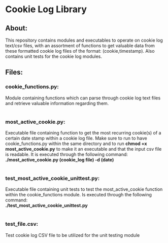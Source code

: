# Cookie Log Library
## About: 
This repository contains modules and executables to operate on cookie log text/csv files, with an assortment of functions to get valuable data from these formatted cookie log files of the format: (cookie,timestamp). Also contains unit tests for the cookie log modules.
## Files: 
### **cookie_functions.py**: 
Module containing functions which can parse through cookie log text files and retrieve valuable information regarding them. <br /> <br />
### **most_active_cookie.py**: 
Executable file containing function to get the most recurring cookie(s) of a certain date stamp within a cookie log file. Make sure to run to have cookie_functions.py within the same directory and to run **chmod +x most_active_cookie.py** to make it an executable and that the input csv file is readable. It is executed through the following command: <br />**./most_active_cookie.py (cookie_log file) -d (date)**<br /> <br />
### **test_most_active_cookie_unittest.py**: 
Executable file containing unit tests to test the most_active_cookie function within the cookie_functions module. Is executed through the following command: <br />**./test_most_active_cookie_unittest.py**<br /> <br />
### **test_file.csv**: 
Test cookie log CSV file to be utilized for the unit testing module
